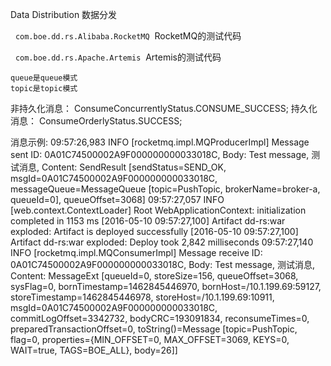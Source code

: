 Data Distribution 数据分发

  `com.boe.dd.rs.Alibaba.RocketMQ`
 RocketMQ的测试代码

  `com.boe.dd.rs.Apache.Artemis` 
Artemis的测试代码

	queue是queue模式
	topic是topic模式

非持久化消息：
ConsumeConcurrentlyStatus.CONSUME_SUCCESS;
持久化消息：
ConsumeOrderlyStatus.SUCCESS;

消息示例:
09:57:26,983 INFO  [rocketmq.impl.MQProducerImpl] Message sent ID: 0A01C74500002A9F000000000033018C, Body: Test message, 测试消息,
	Content: SendResult [sendStatus=SEND_OK, msgId=0A01C74500002A9F000000000033018C, messageQueue=MessageQueue [topic=PushTopic, brokerName=broker-a, queueId=0], queueOffset=3068]
09:57:27,057 INFO  [web.context.ContextLoader] Root WebApplicationContext: initialization completed in 1153 ms
[2016-05-10 09:57:27,100] Artifact dd-rs:war exploded: Artifact is deployed successfully
[2016-05-10 09:57:27,100] Artifact dd-rs:war exploded: Deploy took 2,842 milliseconds
09:57:27,140 INFO  [rocketmq.impl.MQConsumerImpl] Message receive ID: 0A01C74500002A9F000000000033018C, Body: Test message, 测试消息,
	Content: MessageExt [queueId=0, storeSize=156, queueOffset=3068, sysFlag=0, bornTimestamp=1462845446970, bornHost=/10.1.199.69:59127, storeTimestamp=1462845446978, storeHost=/10.1.199.69:10911, msgId=0A01C74500002A9F000000000033018C, commitLogOffset=3342732, bodyCRC=193091834, reconsumeTimes=0, preparedTransactionOffset=0, toString()=Message [topic=PushTopic, flag=0, properties={MIN_OFFSET=0, MAX_OFFSET=3069, KEYS=0, WAIT=true, TAGS=BOE_ALL}, body=26]]
